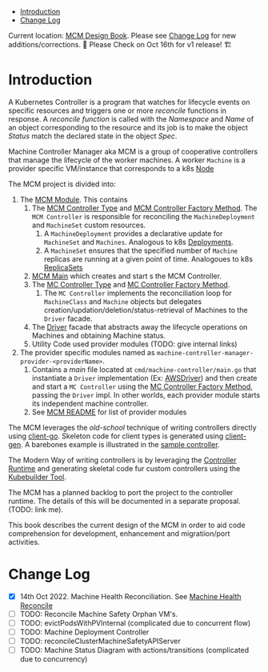 - [Introduction](#introduction)
- [Change Log](#change-log)

 Current location: [MCM Design Book](https://elankath.github.io/mcmdesign/). 
 Please see [Change Log](#change-log) for new additions/corrections.
 🚧 Please Check on Oct 16th for v1 release! 🏗

# Introduction

A Kubernetes Controller is a program that watches for lifecycle events on specific resources and triggers one or more _reconcile_ functions in response. A _reconcile function_ is called with the _Namespace_ and _Name_ of an object corresponding to the resource and its job is to make the object _Status_ match the declared state in the object _Spec_. 

Machine Controller Manager aka MCM is a group of cooperative controllers that manage the lifecycle of the worker machines. A worker `Machine` is a provider specific VM/instance that corresponds to a k8s [Node](https://kubernetes.io/docs/concepts/architecture/nodes/)



The MCM project is divided into:

1. The [MCM Module](https://github.com/gardener/machine-controller-manager). This contains 
   1. The [MCM Controller Type](https://github.com/gardener/machine-controller-manager/blob/51cea3373d8be7c78aee3f7a4664ccd31f439269/pkg/controller/controller.go#L421) and [MCM Controller Factory Method](https://github.com/gardener/machine-controller-manager/blob/v0.47.0/pkg/controller/controller.go#L62). The `MCM Controller` is responsible for reconciling the `MachineDeployment` and `MachineSet` custom resources. 
      1. A `MachineDeployment` provides a declarative update for `MachineSet` and `Machines`. Analogous to k8s [Deployments](https://kubernetes.io/docs/concepts/workloads/controllers/deployment/). 
      2. A `MachineSet` ensures that the specified number of `Machine` replicas are running at a given point of time. Analogoues to k8s [ReplicaSets](https://kubernetes.io/docs/concepts/workloads/controllers/replicaset/)
   2. [MCM Main](https://github.com/gardener/machine-controller-manager/blob/v0.47.0/cmd/machine-controller-manager/controller_manager.go#L40) which creates and start s the MCM Controller.
   3. The [MC Controller Type](https://github.com/gardener/machine-controller-manager/blob/v0.47.0/pkg/util/provider/machinecontroller/controller.go#L252) and [MC Controller Factory Method](https://github.com/gardener/machine-controller-manager/blob/v0.47.0/pkg/util/provider/machinecontroller/controller.go#L77).
      1. The `MC Controller` implements the reconciliation loop for `MachineClass` and `Machine` objects but delegates creation/updation/deletion/status-retrieval of Machines to the `Driver` facade. 
   4. The [Driver](https://github.com/gardener/machine-controller-manager/blob/v0.47.0/pkg/util/provider/driver/driver.go#L28) facade that abstracts away the lifecycle operations on Machines and obtaining Machine status.
   5. Utility Code used provider modules (TODO: give internal links)
2. The provider specific modules named as `machine-controller-manager-provider-<providerName>`. 
   1. Contains a _main_ file located at `cmd/machine-controller/main.go` that instantiate a `Driver` implementation (Ex: [AWSDriver](https://github.com/gardener/machine-controller-manager-provider-aws/blob/v0.13.0/pkg/aws/core.go#L56)) and then create and start a `MC Controller` using the [MC Controller Factory Method](https://github.com/gardener/machine-controller-manager/blob/v0.47.0/pkg/util/provider/machinecontroller/controller.go#L77), passing the `Driver` impl.  In other worlds, each provider module starts its independent machine controller.
   2. See [MCM README](https://github.com/gardener/machine-controller-manager/README.md) for list of provider modules

The MCM leverages the _old-school_ technique of writing controllers directly using [client-go](https://github.com/kubernetes/sample-controller/blob/master/docs/controller-client-go.md). Skeleton code for client types is generated using [client-gen](https://github.com/kubernetes/community/blob/master/contributors/devel/sig-api-machinery/generating-clientset.md). A barebones example is illustrated in the [sample controller](https://github.com/kubernetes/sample-controller). 

The Modern Way of writing controllers is by leveraging the [Controller Runtime](https://github.com/kubernetes-sigs/controller-runtime) and generating skeletal code fur custom controllers using the [Kubebuilder Tool](https://book.kubebuilder.io/quick-start.html).

The MCM has a planned backlog to port the project to the controller runtime. The details of this will be documented in a separate proposal. (TODO: link me). 

This book describes the current design of the MCM in order to aid code comprehension for development, enhancement and migratiion/port activities.




# Change Log

- [x] 14th Oct 2022. Machine Health Reconciliation. See [Machine Health Reconcile](./machine-controller/cluster_machine_reconcile.md#controllerreconcilemachinehealth)
- [ ] TODO: Reconcile Machine Safety Orphan VM's.
- [ ] TODO: evictPodsWithPVInternal (complicated due to concurrent flow)
- [ ] TODO: Machine Deployment Controller
- [ ] TODO: reconcileClusterMachineSafetyAPIServer 
- [ ] TODO: Machine Status Diagram with actions/transitions (complicated due to concurrency)